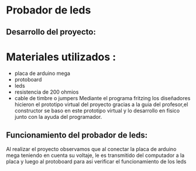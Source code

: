 # Probador de leds 
## Desarrollo del proyecto:
# Materiales utilizados :
+ placa de arduino mega
+ protoboard
+ leds
+ resistencia de 200 ohmios
+ cable de timbre o jumpers
Mediante el programa fritzing los diseñadores hicieron el prototipo virtual del proyecto gracias a la guia del profesor,el constructor se baso en este prototipo virtual y lo desarrollo en fisico junto con la ayuda del programador.
## Funcionamiento del probador de leds:
Al realizar el proyecto observamos que al conectar la placa de arduino mega teniendo en cuenta su voltaje, le es transmitido del computador a la placa y luego al protoboard para asi verificar el funcionamiento de los leds 




